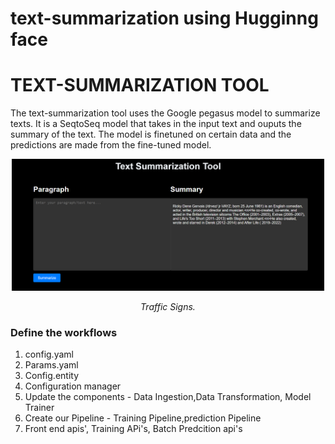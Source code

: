 # text-summarization using Hugginng face

# TEXT-SUMMARIZATION TOOL

The text-summarization tool uses the Google pegasus model to summarize texts. It is a SeqtoSeq model that takes in the input text and ouputs the summary of the text.
The model is finetuned on certain data and the predictions are made from the fine-tuned model. 

<div align="center">
    <img src="./Images/text-summarization.png" alt="Summarization Results" width="500">
    <p><em>Traffic Signs.</em></p>
</div>






### Define the workflows

1. config.yaml
2. Params.yaml
3. Config.entity
4. Configuration manager
5. Update the components - Data Ingestion,Data Transformation, Model Trainer
6. Create our Pipeline - Training Pipeline,prediction Pipeline
7. Front end apis', Training APi's, Batch Predcition api's




